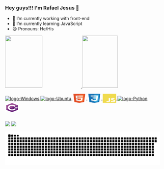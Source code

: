 ### Hey guys!!! I'm Rafael Jesus 👋

- 🔭 I’m currently working with front-end
- 🌱 I’m currently learning JavaScript
- 😄 Pronouns: He/His

<div>
  <a href="https://github.com/rafaelpradoj">
  <img height="170em" width="49%" src="https://github-readme-stats.vercel.app/api?username=rafaelpradoj&show_icons=true&theme=dracula&include_all_commits=true&count_private=true"/>
  <img height="170em" width="48%" src="https://github-readme-stats.vercel.app/api/top-langs/?username=rafaelpradoj&layout=compact&langs_count=7&theme=dracula"/>
</div>
  
<div style="display: inline_block"><br>
   <img align="center" title="Windows" alt="logo-Windows" height="30" width="45" src="https://cdn.jsdelivr.net/gh/devicons/devicon/icons/windows8/windows8-original.svg" />
  <img align="center" title="Ubuntu" alt="logo-Ubuntu" height="30" width="45" src="https://cdn.jsdelivr.net/gh/devicons/devicon/icons/ubuntu/ubuntu-plain.svg">
  <img align="center" title="HTML" alt="logo-HTML" height="30" width="45" src="https://raw.githubusercontent.com/devicons/devicon/master/icons/html5/html5-original.svg">
  <img align="center" title="CSS" alt="logo-CSS" height="30" width="45" src="https://raw.githubusercontent.com/devicons/devicon/master/icons/css3/css3-original.svg">
  <img align="center" title="JavaScript" alt="logo-JavaScript" height="30" width="45" src="https://raw.githubusercontent.com/devicons/devicon/master/icons/javascript/javascript-plain.svg">
  <img align="center" title="Python" alt="logo-Python" height="30" width="45" src="https://cdn.jsdelivr.net/gh/devicons/devicon/icons/python/python-original.svg">
  <img align="center" title="CSharp" alt="logo-CSharp" height="30" width="45" src="https://raw.githubusercontent.com/devicons/devicon/master/icons/csharp/csharp-original.svg">
  <img align="right" alt="" src="https://c.tenor.com/Nz_vlGMgXV0AAAAM/done-congrats.gif">
</div>
  
  ##
  
  <div> 
  <a href = "mailto:rafaelpradoj@gmail.com"><img src="https://img.shields.io/badge/Gmail-D14836?style=for-the-badge&logo=gmail&logoColor=white"></a>
  <a href="https://www.linkedin.com/in/rafaelpradoj/"><img src="https://img.shields.io/badge/-LinkedIn-%230077B5?style=for-the-badge&logo=linkedin&logoColor=white"></a>  
  </div>

  ![Snake animation](https://github.com/rafaelpradoj/rafaelpradoj/blob/output/github-contribution-grid-snake.svg)
